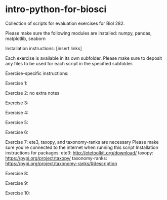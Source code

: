# intro-python-for-biosci
Collection of scripts for evaluation exercises for Biol 282.

Please make sure the following modules are installed: numpy, pandas, matplotlib, seaborn

Installation instructions: [insert links]

Each exercise is available in its own subfolder. Please make sure to deposit any files to be used for each script in the specified subfolder.

Exercise-specific instructions:

Exercise 1: 

Exercise 2: no extra notes

Exercise 3:

Exercise 4:

Exercise 5:

Exercise 6:

Exercise 7: ete3, taxopy, and taxonomy-ranks are necessary
Please make sure you're connected to the internet when running this script
Installation instructions for packages:
ete3: http://etetoolkit.org/download/
taxopy: https://pypi.org/project/taxopy/
taxonomy-ranks: https://pypi.org/project/taxonomy-ranks/#description

Exercise 8:

Exercise 9:

Exercise 10:
